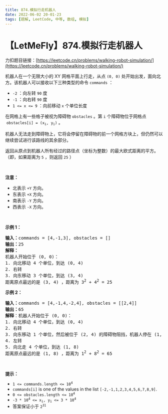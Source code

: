```yaml
---
title: 874.模拟行走机器人
date: 2022-06-02 20-01-23
tags: [题解, LeetCode, 中等, 数组, 模拟]
---
```


# 【LetMeFly】874.模拟行走机器人

力扣题目链接：[https://leetcode.cn/problems/walking-robot-simulation/](https://leetcode.cn/problems/walking-robot-simulation/)

<p>机器人在一个无限大小的 XY 网格平面上行走，从点 <code>(0, 0)</code> 处开始出发，面向北方。该机器人可以接收以下三种类型的命令 <code>commands</code> ：</p>

<ul>
	<li><code>-2</code> ：向左转 <code>90</code> 度</li>
	<li><code>-1</code> ：向右转 <code>90</code> 度</li>
	<li><code>1 <= x <= 9</code> ：向前移动 <code>x</code> 个单位长度</li>
</ul>

<p>在网格上有一些格子被视为障碍物 <code>obstacles</code> 。第 <code>i</code> 个障碍物位于网格点  <code>obstacles[i] = (x<sub>i</sub>, y<sub>i</sub>)</code> 。</p>

<p>机器人无法走到障碍物上，它将会停留在障碍物的前一个网格方块上，但仍然可以继续尝试进行该路线的其余部分。</p>

<p>返回从原点到机器人所有经过的路径点（坐标为整数）的最大欧式距离的平方。（即，如果距离为 <code>5</code> ，则返回 <code>25</code> ）</p>

<div class="d-google dictRoot saladict-panel isAnimate">
<div>
<div class="MachineTrans-Text">
<div class="MachineTrans-Lines">
<div class="MachineTrans-Lines-collapse MachineTrans-lang-en"> </div>
</div>

<div class="MachineTrans-Lines">
<p class="MachineTrans-lang-zh-CN"><strong>注意：</strong></p>

<ul>
	<li class="MachineTrans-lang-zh-CN">北表示 <code>+Y</code> 方向。</li>
	<li class="MachineTrans-lang-zh-CN">东表示 <code>+X</code> 方向。</li>
	<li class="MachineTrans-lang-zh-CN">南表示 <code>-Y</code> 方向。</li>
	<li class="MachineTrans-lang-zh-CN">西表示 <code>-X</code> 方向。</li>
</ul>
</div>
</div>
</div>
</div>

<p> </p>

<p><strong>示例 1：</strong></p>

<pre>
<strong>输入：</strong>commands = [4,-1,3], obstacles = []
<strong>输出：</strong>25
<strong>解释：
</strong>机器人开始位于 (0, 0)：
1. 向北移动 4 个单位，到达 (0, 4)
2. 右转
3. 向东移动 3 个单位，到达 (3, 4)
距离原点最远的是 (3, 4) ，距离为 3<sup>2</sup> + 4<sup>2</sup> = 25</pre>

<p><strong>示例 2：</strong></p>

<pre>
<strong>输入：</strong>commands = [4,-1,4,-2,4], obstacles = [[2,4]]
<strong>输出：</strong>65
<strong>解释</strong>：机器人开始位于 (0, 0)：
1. 向北移动 4 个单位，到达 (0, 4)
2. 右转
3. 向东移动 1 个单位，然后被位于 (2, 4) 的障碍物阻挡，机器人停在 (1, 4)
4. 左转
5. 向北走 4 个单位，到达 (1, 8)
距离原点最远的是 (1, 8) ，距离为 1<sup>2</sup> + 8<sup>2</sup> = 65</pre>

<p> </p>

<p><strong>提示：</strong></p>

<ul>
	<li><code>1 <= commands.length <= 10<sup>4</sup></code></li>
	<li><code>commands[i]</code> is one of the values in the list <code>[-2,-1,1,2,3,4,5,6,7,8,9]</code>.</li>
	<li><code>0 <= obstacles.length <= 10<sup>4</sup></code></li>
	<li><code>-3 * 10<sup>4</sup> <= x<sub>i</sub>, y<sub>i</sub> <= 3 * 10<sup>4</sup></code></li>
	<li>答案保证小于 <code>2<sup>31</sup></code></li>
</ul>


    